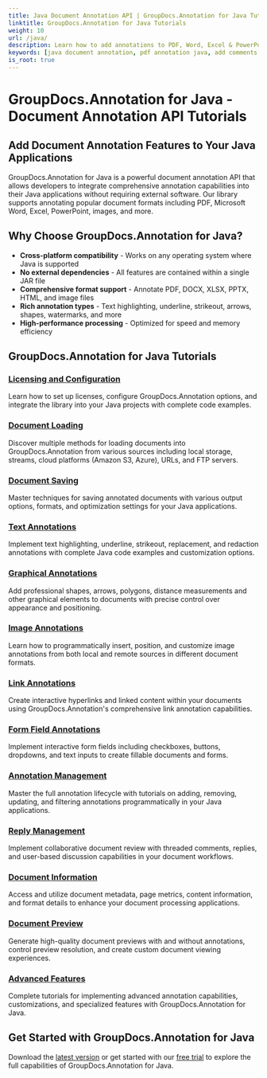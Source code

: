 ```yaml
---
title: Java Document Annotation API | GroupDocs.Annotation for Java Tutorials & Examples
linktitle: GroupDocs.Annotation for Java Tutorials
weight: 10
url: /java/
description: Learn how to add annotations to PDF, Word, Excel & PowerPoint documents with GroupDocs.Annotation for Java API. Step-by-step integration tutorials and code examples.
keywords: [java document annotation, pdf annotation java, add comments to documents java, document markup api, java annotation library, collaborative document review]
is_root: true
---
```


# GroupDocs.Annotation for Java - Document Annotation API Tutorials

## Add Document Annotation Features to Your Java Applications

GroupDocs.Annotation for Java is a powerful document annotation API that allows developers to integrate comprehensive annotation capabilities into their Java applications without requiring external software. Our library supports annotating popular document formats including PDF, Microsoft Word, Excel, PowerPoint, images, and more.

## Why Choose GroupDocs.Annotation for Java?

- **Cross-platform compatibility** - Works on any operating system where Java is supported
- **No external dependencies** - All features are contained within a single JAR file
- **Comprehensive format support** - Annotate PDF, DOCX, XLSX, PPTX, HTML, and image files
- **Rich annotation types** - Text highlighting, underline, strikeout, arrows, shapes, watermarks, and more
- **High-performance processing** - Optimized for speed and memory efficiency

## GroupDocs.Annotation for Java Tutorials

### [Licensing and Configuration](./licensing-and-configuration)
Learn how to set up licenses, configure GroupDocs.Annotation options, and integrate the library into your Java projects with complete code examples.

### [Document Loading](./document-loading)
Discover multiple methods for loading documents into GroupDocs.Annotation from various sources including local storage, streams, cloud platforms (Amazon S3, Azure), URLs, and FTP servers.

### [Document Saving](./document-saving)
Master techniques for saving annotated documents with various output options, formats, and optimization settings for your Java applications.

### [Text Annotations](./text-annotations)
Implement text highlighting, underline, strikeout, replacement, and redaction annotations with complete Java code examples and customization options.

### [Graphical Annotations](./graphical-annotations)
Add professional shapes, arrows, polygons, distance measurements and other graphical elements to documents with precise control over appearance and positioning.

### [Image Annotations](./image-annotations)
Learn how to programmatically insert, position, and customize image annotations from both local and remote sources in different document formats.

### [Link Annotations](./link-annotations)
Create interactive hyperlinks and linked content within your documents using GroupDocs.Annotation's comprehensive link annotation capabilities.

### [Form Field Annotations](./form-field-annotations)
Implement interactive form fields including checkboxes, buttons, dropdowns, and text inputs to create fillable documents and forms.

### [Annotation Management](./annotation-management)
Master the full annotation lifecycle with tutorials on adding, removing, updating, and filtering annotations programmatically in your Java applications.

### [Reply Management](./reply-management)
Implement collaborative document review with threaded comments, replies, and user-based discussion capabilities in your document workflows.

### [Document Information](./document-information)
Access and utilize document metadata, page metrics, content information, and format details to enhance your document processing applications.

### [Document Preview](./document-preview)
Generate high-quality document previews with and without annotations, control preview resolution, and create custom document viewing experiences.

### [Advanced Features](./advanced-features)
Complete tutorials for implementing advanced annotation capabilities, customizations, and specialized features with GroupDocs.Annotation for Java.

## Get Started with GroupDocs.Annotation for Java

Download the [latest version](https://releases.groupdocs.com/annotation/java/) or get started with our [free trial](https://releases.groupdocs.com/annotation/java/) to explore the full capabilities of GroupDocs.Annotation for Java.